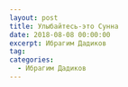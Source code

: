 ```yaml
---
layout: post
title: Улыбайтесь-это Сунна
date: 2018-08-08 00:00:00
excerpt: Ибрагим Дадиков
tag:
categories:
  - Ибрагим Дадиков
---
```


<div id="vk_playlist_-148559660_12"></div>
<script type="text/javascript" src="https://vk.com/js/api/openapi.js?158"></script>
<script type="text/javascript">
  (function() {
    VK.Widgets.Playlist("vk_playlist_-148559660_12", -148559660, 12,'1f6d7502c7498da3d0');
  }());
</script>